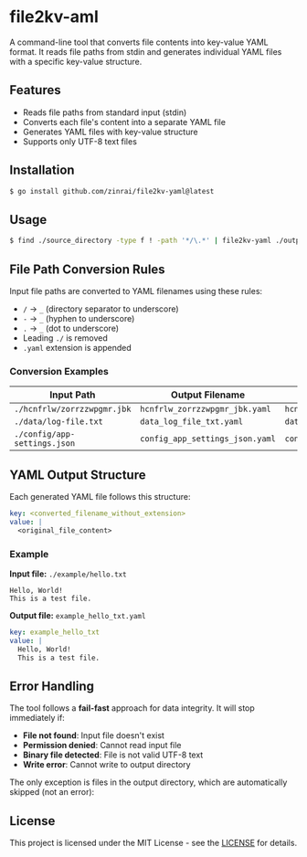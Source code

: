 # file2kv-aml

A command-line tool that converts file contents into key-value YAML format. It reads file paths from stdin and generates individual YAML files with a specific key-value structure.

## Features

- Reads file paths from standard input (stdin)
- Converts each file's content into a separate YAML file
- Generates YAML files with key-value structure
- Supports only UTF-8 text files

## Installation

```bash
$ go install github.com/zinrai/file2kv-yaml@latest
```

## Usage

```bash
$ find ./source_directory -type f ! -path '*/\.*' | file2kv-yaml ./output_directory
```

## File Path Conversion Rules

Input file paths are converted to YAML filenames using these rules:

- `/` -> `_` (directory separator to underscore)
- `-` -> `_` (hyphen to underscore)
- `.` -> `_` (dot to underscore)
- Leading `./` is removed
- `.yaml` extension is appended

### Conversion Examples

| Input Path                   | Output Filename                 | Key                        |
|------------------------------|---------------------------------|----------------------------|
| `./hcnfrlw/zorrzzwpgmr.jbk`  | `hcnfrlw_zorrzzwpgmr_jbk.yaml`  | `hcnfrlw_zorrzzwpgmr_jbk`  |
| `./data/log-file.txt`        | `data_log_file_txt.yaml`        | `data_log_file_txt`        |
| `./config/app-settings.json` | `config_app_settings_json.yaml` | `config_app_settings_json` |

## YAML Output Structure

Each generated YAML file follows this structure:

```yaml
key: <converted_filename_without_extension>
value: |
  <original_file_content>
```

### Example

**Input file:** `./example/hello.txt`

```
Hello, World!
This is a test file.
```

**Output file:** `example_hello_txt.yaml`

```yaml
key: example_hello_txt
value: |
  Hello, World!
  This is a test file.
```

## Error Handling

The tool follows a **fail-fast** approach for data integrity. It will stop immediately if:

- **File not found**: Input file doesn't exist
- **Permission denied**: Cannot read input file
- **Binary file detected**: File is not valid UTF-8 text
- **Write error**: Cannot write to output directory

The only exception is files in the output directory, which are automatically skipped (not an error):

## License

This project is licensed under the MIT License - see the [LICENSE](https://opensource.org/license/mit) for details.
